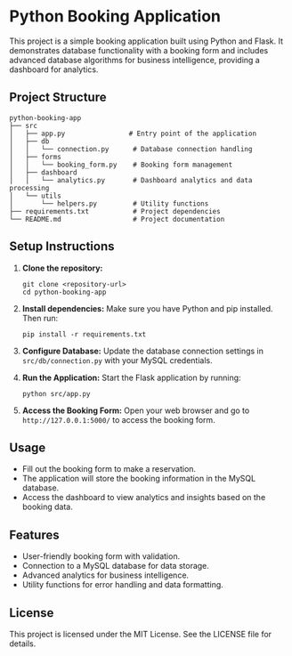 # Python Booking Application

This project is a simple booking application built using Python and Flask. It demonstrates database functionality with a booking form and includes advanced database algorithms for business intelligence, providing a dashboard for analytics.

## Project Structure

```
python-booking-app
├── src
│   ├── app.py                # Entry point of the application
│   ├── db
│   │   └── connection.py      # Database connection handling
│   ├── forms
│   │   └── booking_form.py    # Booking form management
│   ├── dashboard
│   │   └── analytics.py       # Dashboard analytics and data processing
│   └── utils
│       └── helpers.py         # Utility functions
├── requirements.txt           # Project dependencies
└── README.md                  # Project documentation
```

## Setup Instructions

1. **Clone the repository:**
   ```
   git clone <repository-url>
   cd python-booking-app
   ```

2. **Install dependencies:**
   Make sure you have Python and pip installed. Then run:
   ```
   pip install -r requirements.txt
   ```

3. **Configure Database:**
   Update the database connection settings in `src/db/connection.py` with your MySQL credentials.

4. **Run the Application:**
   Start the Flask application by running:
   ```
   python src/app.py
   ```

5. **Access the Booking Form:**
   Open your web browser and go to `http://127.0.0.1:5000/` to access the booking form.

## Usage

- Fill out the booking form to make a reservation.
- The application will store the booking information in the MySQL database.
- Access the dashboard to view analytics and insights based on the booking data.

## Features

- User-friendly booking form with validation.
- Connection to a MySQL database for data storage.
- Advanced analytics for business intelligence.
- Utility functions for error handling and data formatting.

## License

This project is licensed under the MIT License. See the LICENSE file for details.